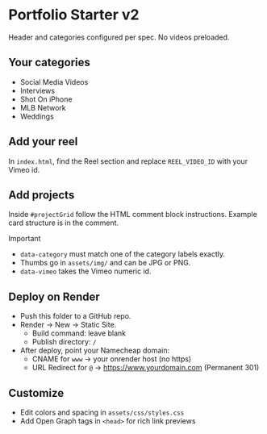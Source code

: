 # Portfolio Starter v2

Header and categories configured per spec. No videos preloaded.

## Your categories
- Social Media Videos
- Interviews
- Shot On iPhone
- MLB Network
- Weddings

## Add your reel
In `index.html`, find the Reel section and replace `REEL_VIDEO_ID` with your Vimeo id.

## Add projects
Inside `#projectGrid` follow the HTML comment block instructions. Example card structure is in the comment.

Important
- `data-category` must match one of the category labels exactly.
- Thumbs go in `assets/img/` and can be JPG or PNG.
- `data-vimeo` takes the Vimeo numeric id.

## Deploy on Render
- Push this folder to a GitHub repo.
- Render -> New -> Static Site.
  - Build command: leave blank
  - Publish directory: `/`
- After deploy, point your Namecheap domain:
  - CNAME for `www` -> your onrender host (no https)
  - URL Redirect for `@` -> https://www.yourdomain.com (Permanent 301)

## Customize
- Edit colors and spacing in `assets/css/styles.css`
- Add Open Graph tags in `<head>` for rich link previews
